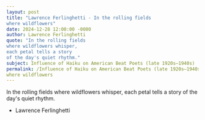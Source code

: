```yaml
---
layout: post
title: "Lawrence Ferlinghetti - In the rolling fields
where wildflowers"
date: 2024-12-28 12:00:00 -0000
author: Lawrence Ferlinghetti
quote: "In the rolling fields
where wildflowers whisper,
each petal tells a story
of the day's quiet rhythm."
subject: Influence of Haiku on American Beat Poets (late 1920s–1940s)
permalink: /Influence of Haiku on American Beat Poets (late 1920s–1940s)/Lawrence Ferlinghetti/Lawrence Ferlinghetti - In the rolling fields
where wildflowers
---
```


In the rolling fields
where wildflowers whisper,
each petal tells a story
of the day's quiet rhythm.

- Lawrence Ferlinghetti
